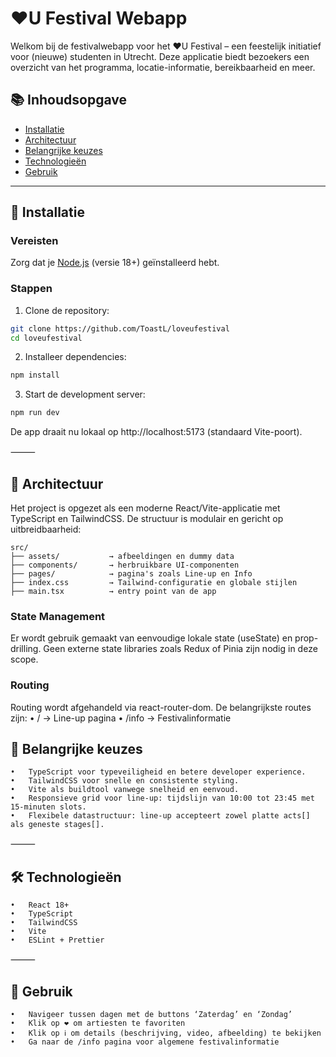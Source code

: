 # ❤️U Festival Webapp

Welkom bij de festivalwebapp voor het ❤️U Festival – een feestelijk initiatief voor (nieuwe) studenten in Utrecht. Deze applicatie biedt bezoekers een overzicht van het programma, locatie-informatie, bereikbaarheid en meer.

## 📚 Inhoudsopgave

- [Installatie](#-installatie)
- [Architectuur](#-architectuur)
- [Belangrijke keuzes](#-belangrijke-keuzes)
- [Technologieën](#-technologieën)
- [Gebruik](#-gebruik)

---

## 🚀 Installatie

### Vereisten

Zorg dat je [Node.js](https://nodejs.org) (versie 18+) geïnstalleerd hebt.

### Stappen

1. Clone de repository:

```bash
git clone https://github.com/ToastL/loveufestival
cd loveufestival
```

2. Installeer dependencies:

```bash
npm install
```

3.	Start de development server:

```bash
npm run dev
```

De app draait nu lokaal op http://localhost:5173 (standaard Vite-poort).

⸻

## 🧱 Architectuur

Het project is opgezet als een moderne React/Vite-applicatie met TypeScript en TailwindCSS. De structuur is modulair en gericht op uitbreidbaarheid:

```
src/
├── assets/           → afbeeldingen en dummy data
├── components/       → herbruikbare UI-componenten
├── pages/            → pagina's zoals Line-up en Info
├── index.css         → Tailwind-configuratie en globale stijlen
├── main.tsx          → entry point van de app
```

### State Management

Er wordt gebruik gemaakt van eenvoudige lokale state (useState) en prop-drilling. Geen externe state libraries zoals Redux of Pinia zijn nodig in deze scope.

### Routing

Routing wordt afgehandeld via react-router-dom. De belangrijkste routes zijn:
	•	/ → Line-up pagina
	•	/info → Festivalinformatie

## 🧠 Belangrijke keuzes
	•	TypeScript voor typeveiligheid en betere developer experience.
	•	TailwindCSS voor snelle en consistente styling.
	•	Vite als buildtool vanwege snelheid en eenvoud.
	•	Responsieve grid voor line-up: tijdslijn van 10:00 tot 23:45 met 15-minuten slots.
	•	Flexibele datastructuur: line-up accepteert zowel platte acts[] als geneste stages[].

⸻

## 🛠️ Technologieën
	•	React 18+
	•	TypeScript
	•	TailwindCSS
	•	Vite
	•	ESLint + Prettier

⸻

## 🧪 Gebruik
	•	Navigeer tussen dagen met de buttons ‘Zaterdag’ en ‘Zondag’
	•	Klik op ❤️ om artiesten te favoriten
	•	Klik op ℹ️ om details (beschrijving, video, afbeelding) te bekijken
	•	Ga naar de /info pagina voor algemene festivalinformatie
